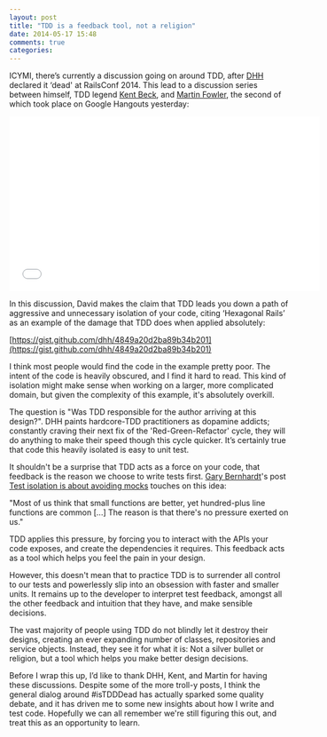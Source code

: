 ```yaml
---
layout: post
title: "TDD is a feedback tool, not a religion"
date: 2014-05-17 15:48
comments: true
categories: 
---
```


ICYMI, there’s currently a discussion going on around TDD, after [DHH](https://twitter.com/dhh) declared it ‘dead' at RailsConf 2014. This lead to a discussion series between himself, TDD legend [Kent Beck](https://twitter.com/KentBeck), and [Martin Fowler](https://twitter.com/martinfowler), the second of which took place on Google Hangouts yesterday:

<iframe width="560" height="315" src="//www.youtube.com/embed/JoTB2mcjU7w" frameborder="0" allowfullscreen></iframe>

In this discussion, David makes the claim that TDD leads you down a path of aggressive and unnecessary isolation of your code, citing ‘Hexagonal Rails’ as an example of the damage that TDD does when applied absolutely:

[https://gist.github.com/dhh/4849a20d2ba89b34b201](https://gist.github.com/dhh/4849a20d2ba89b34b201)

I think most people would find the code in the example pretty poor. The intent of the code is heavily obscured, and I find it hard to read. This kind of isolation might make sense when working on a larger, more complicated domain, but given the complexity of this example, it's absolutely overkill.

The question is "Was TDD responsible for the author arriving at this design?". DHH paints hardcore-TDD practitioners as dopamine addicts; constantly craving their next fix of the 'Red-Green-Refactor' cycle, they will do anything to make their speed though this cycle quicker. It’s certainly true that code this heavily isolated is easy to unit test.

It shouldn't be a surprise that TDD acts as a force on your code, that feedback is the reason we choose to write tests first. [Gary Bernhardt](https://twitter.com/garybernhardt)'s post [Test isolation is about avoiding mocks](https://www.destroyallsoftware.com/blog/2014/test-isolation-is-about-avoiding-mocks) touches on this idea:

"Most of us think that small functions are better, yet hundred-plus line functions are common [...] The reason is that there's no pressure exerted on us."

TDD applies this pressure, by forcing you to interact with the APIs your code exposes, and create the dependencies it requires. This feedback acts as a tool which helps you feel the pain in your design.

However, this doesn't mean that to practice TDD is to surrender all control to our tests and powerlessly slip into an obsession with faster and smaller units. It remains up to the developer to interpret test feedback, amongst all the other feedback and intuition that they have, and make sensible decisions.

The vast majority of people using TDD do not blindly let it destroy their designs, creating an ever expanding number of classes, repositories and service objects. Instead, they see it for what it is: Not a silver bullet or religion, but a tool which helps you make better design decisions.

Before I wrap this up, I’d like to thank DHH, Kent, and Martin for having these discussions. Despite some of the more troll-y posts, I think the general dialog around #isTDDDead has actually sparked some quality debate, and it has driven me to some new insights about how I write and test code. Hopefully we can all remember we're still figuring this out, and treat this as an opportunity to learn.
